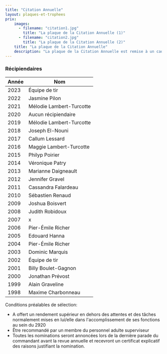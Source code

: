 ```yaml
---
title: "Citation Annuelle"
layout: plaques-et-trophees
prix: 
    images:
      - filename: "citation1.jpg"
        title: "La plaque de la Citation Annuelle (1)"
      - filename: "citation2.jpg"
        title: "La plaque de la Citation Annuelle (2)"
    title: "La plaque de la Citation Annuelle"
    description: "La plaque de la Citation Annuelle est remise à un cadet en reconnaissance de son dévouement exceptionnel au-delà des attentes normales de l'instruction du Corps de cadets 2920 Gatineau. Don du Major G. Sonier, Commandant 1994-1998 et de l'instructeur S. Duval 1991-1998."
---
```


### Récipiendaires

| Année | Nom |
| --- | --- |
| 2023 | Équipe de tir |
| 2022 | Jasmine Pilon |
| 2021 | Mélodie Lambert-Turcotte |
| 2020 | Aucun récipiendaire |
| 2019 | Mélodie Lambert-Turcotte |
| 2018 | Joseph El-Nouni |
| 2017 | Callum Lessard |
| 2016 | Maggie Lambert-Turcotte |
| 2015 | Philyp Poirier |
| 2014 | Véronique Patry |
| 2013 | Marianne Daigneault |
| 2012 | Jennifer Gravel |
| 2011 | Cassandra Falardeau |
| 2010 | Sébastien Renaud |
| 2009 | Joshua Boisvert |
| 2008 | Judith Robidoux |
| 2007 | x   |
| 2006 | Pier-Émile Richer |
| 2005 | Edouard Hanna |
| 2004 | Pier-Émile Richer |
| 2003 | Dominic Marquis |
| 2002 | Équipe de tir |
| 2001 | Billy Boulet-Gagnon |
| 2000 | Jonathan Prévost |
| 1999 | Alain Graveline |
| 1998 | Maxime Charbonneau |

Conditions préalables de sélection:  
- A offert un rendement supérieur en dehors des attentes et des tâches normalement mises en lui/elle dans l'accomplissement de ses fonctions au sein du 2920  
- Être recommandé par un membre du personnel adulte superviseur  
- Toutes les nominations seront annoncées lors de la dernière parade du commandant avant la revue annuelle et recevront un certificat explicatif des raisons justifiant la nomination.
